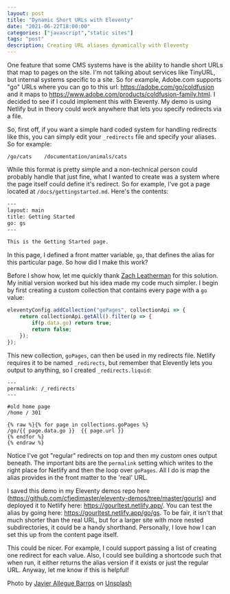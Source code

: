 ```yaml
---
layout: post
title: "Dynamic Short URLs with Eleventy"
date: "2021-06-22T18:00:00"
categories: ["javascript","static sites"]
tags: "post"
description: Creating URL aliases dynamically with Eleventy
---
```


One feature that some CMS systems have is the ability to handle short URLs that map to pages on the site. I'm not talking about services like TinyURL, but internal systems specific to a site. So for example, Adobe.com supports "go" URLs where you can go to this url: <https://adobe.com/go/coldfusion> and it maps to <https://www.adobe.com/products/coldfusion-family.html>. I decided to see if I could implement this with Eleventy. My demo is using Netlify but in theory could work anywhere that lets you specify redirects via a file. 

So, first off, if you want a simple hard coded system for handling redirects like this, you can simply edit your `_redirects` file and specify your aliases. So for example:

```
/go/cats	/documentation/animals/cats
```

While this format is pretty simple and a non-technical person could probably handle that just fine, what I wanted to create was a system where the page itself could define it's redirect. So for example, I've got a page located at `/docs/gettingstarted.md`. Here's the contents:

```html
---
layout: main
title: Getting Started
go: gs
---

This is the Getting Started page.
```

In this page, I defined a front matter variable, `go`, that defines the alias for this particular page. So how did I make this work?

Before I show how, let me quickly thank [Zach Leatherman](https://twitter.com/zachleat) for this solution. My initial version worked but his idea made my code much simpler. I begin by first creating a custom collection that contains every page with a `go` value:

```js
eleventyConfig.addCollection("goPages", collectionApi => {
	return collectionApi.getAll().filter(p => {
		if(p.data.go) return true;
		return false;
	});
});
```

This new collection, `goPages`, can then be used in my redirects file. Netlify requires it to be named `_redirects`, but remember that Elevently lets you output to anything, so I created `_redirects.liquid`:

```
---
permalink: /_redirects
---

#old home page
/home / 301

{% raw %}{% for page in collections.goPages %}
/go/{{ page.data.go }}	{{ page.url }}
{% endfor %}
{% endraw %}
```

Notice I've got "regular" redirects on top and then my custom ones output beneath. The important bits are the `permalink` setting which writes to the right place for Netlify and then the loop over `goPages`. All I do is map the alias provides in the front matter to the 'real' URL. 

I saved this demo in my Eleventy demos repo here (<https://github.com/cfjedimaster/eleventy-demos/tree/master/gourls>) and deployed it to Netlify here: <https://gourltest.netlify.app/>. You can test the alias by going here: <https://gourltest.netlify.app/go/gs>. To be fair, it isn't that much shorter than the real URL, but for a larger site with more nested subdirectories, it could be a handy shorthand. Personally, I love how I can set this up from the content page itself.

This could be nicer. For example, I could support passing a list of creating one redirect for each value. Also, I could see building a shortcode such that when run, it either returns the alias version if it exists or just the regular URL. Anyway, let me know if this is helpful!

Photo by <a href="https://unsplash.com/@soymeraki?utm_source=unsplash&utm_medium=referral&utm_content=creditCopyText">Javier Allegue Barros</a> on <a href="https://unsplash.com/s/photos/directions?utm_source=unsplash&utm_medium=referral&utm_content=creditCopyText">Unsplash</a>
  